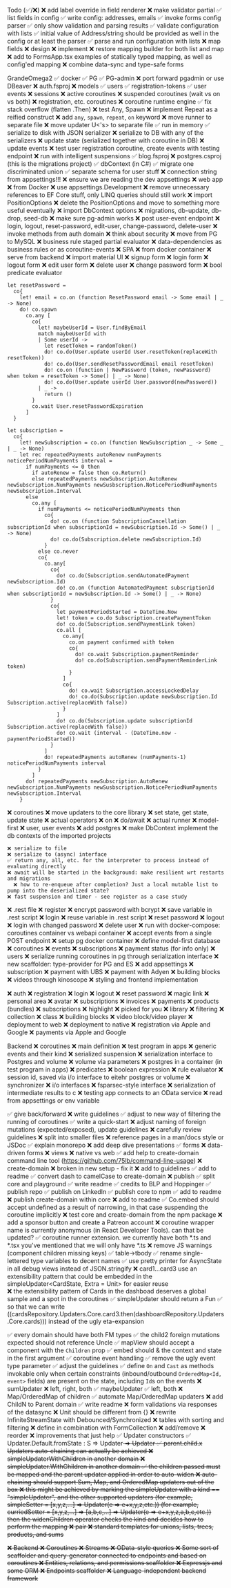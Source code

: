 Todo (✅/❌)
  ❌ add label override in field renderer
  ❌ make validator partial
  ✅ list fields in config
    ✅ write config: addresses, emails
    ✅ invoke forms config parser
    ✅ only show validation and parsing results
    ✅ validate configuration with lists
    ✅ initial value of Address/string should be provided as well in the config or at least the parser
    ✅ parse and run configuration with lists
  ❌ map fields
    ❌ design
    ❌ implement
  ❌ restore mapping builder for both list and map 
  ❌ add to FormsApp.tsx examples of statically typed mapping, as well as config'ed mapping
  ❌ combine data-sync and type-safe forms

  GrandeOmega2
  ✅ docker
    ✅ PG
    ✅ PG-admin
  ❌ port forward pgadmin or use DBeaver
  ❌ auth.fsproj
    ❌ models
      ✅ users
      ✅ registration-tokens
      ✅ user events
      ❌ sessions
      ❌ active coroutines
      ❌ suspended coroutines (wait vs on vs both)
    ❌ registration, etc. coroutines
      ❌ coroutine runtime engine
        ✅ fix stack overflow (flatten .Then)
        ❌ test Any, Spawn
        ❌ implement Repeat as a reified construct
        ❌ add `any`, `spawn`, `repeat`, `on` keyword
        ❌ move runner to separate file
        ❌ move updater U<'s> to separate file
      ✅ run in memory
      ✅ serialize to disk with JSON serializer
      ❌ serialize to DB with any of the serializers
      ❌ update state (serialized together with coroutine in DB)
      ❌ update events
      ❌ test user registration coroutine, create events with testing endpoint
      ❌ run with intelligent suspensions
  ✅ blog.fsproj
  ❌ postgres.csproj (this is the migrations project)
    ✅ dbContext (in C#)
    ✅ migrate one discriminated union
    ✅ separate schema for user stuff
    ❌ connection string from appsettings!!!
      ❌ ensure we are reading the dev appsettings
  ❌ web app
    ❌ from Docker
    ❌ use appsettings.Development
    ❌ remove unnecessary references to EF Core stuff, only LINQ queries should still work
    ❌ import PositionOptions
      ❌ delete the PositionOptions and move to something more useful eventually
    ❌ import DbContext options
    ❌ migrations, db-update, db-drop, seed-db
    ❌ make sure pg-admin works
    ❌ post user-event endpoint
    ❌ login, logout, reset-password, edit-user, change-password, delete-user
      ❌ invoke methods from auth domain
      ❌ think about security
  ❌ move from PG to MySQL
  ❌ business rule staged partial evaluator
  ❌ data-dependencies as business rules or as coroutine-events
  ❌ SPA
    ❌ from docker container
    ❌ serve from backend
    ❌ import material UI
    ❌ signup form
    ❌ login form
    ❌ logout form
    ❌ edit user form
      ❌ delete user
    ❌ change password form
  ❌ bool predicate evaluator
```
let resetPassword = 
  co{
    let! email = co.on (function ResetPassword email -> Some email | _ -> None)
    do! co.spawn
      co.any [
        co{
          let! maybeUserId = User.findByEmail
          match maybeUserId with
          | Some userId ->
            let resetToken = randomToken()
            do! co.do(User.update userId User.resetToken(replaceWith resetToken))
            do! co.do(User.sendResetPasswordEmail email resetToken)
            do! co.on (function | NewPassword (token, newPassword) when token = resetToken -> Some() | _ -> None)
            do! co.do(User.update userId User.password(newPassword))
          | _ -> 
            return ()
        }  
        co.wait User.resetPasswordExpiration
      ]
  }

let subscription = 
  co{
    let! newSubscription = co.on (function NewSubscription _ -> Some _ | _ -> None)
    let rec repeatedPayments autoRenew numPayments noticePeriodNumPayments interval = 
      if numPayments <= 0 then 
        if autoRenew = false then co.Return()
        else repeatedPayments newSubscription.AutoRenew newSubscription.NumPayments newSusbscription.NoticePeriodNumPayments newSubscription.Interval
      else 
        co.any [
          if numPayments <= noticePeriodNumPayments then
            co{
              do! co.on (function SubscriptionCancellation subscriptionId when subscriptionId = newSubscription.Id -> Some() | _ -> None)
              do! co.do(Subscription.delete newSubscription.Id)
            }
          else co.never
          co{
            co.any[
              co{
                do! co.do(Subscription.sendAutomatedPayment newSubscription.Id)
                do! co.on (function AutomatedPayment subscriptionId when subscriptionId = newSubscription.Id -> Some() | _ -> None)
              }
              co{
                let paymentPeriodStarted = DateTime.Now
                let! token = co.do Subscription.createPaymentToken
                do! co.do(Subscription.sendPaymentLink token)
                co.all [
                  co.any[
                    co.on payment confirmed with token
                    co{
                      do! co.wait Subscription.paymentReminder
                      do! co.do(Subscription.sendPaymentReminderLink token)
                    }
                  ]
                  co{
                    do! co.wait Subscription.accessLockedDelay
                    do! co.do(Subscription.update newSubscription.Id Subscription.active(replaceWith false))
                  }
                ]
                do! co.do(Subscription.update subscriptionId Subscription.active(replaceWith false))
                do! co.wait (interval - (DateTime.now - paymentPeriodStarted))
              }
            ]
            do! repeatedPayments autoRenew (numPayments-1) noticePeriodNumPayments interval
          }
        ]
      do! repeatedPayments newSubscription.AutoRenew newSubscription.NumPayments newSusbscription.NoticePeriodNumPayments newSubscription.Interval
    }
```
  ❌ coroutines
    ❌ move updaters to the core library
    ❌ set state, get state, update state
    ❌ actual operators
      ❌ on
      ❌ do/await
    ❌ actual runner
    ❌ model-first
      ❌ user, user events
      ❌ add postgres
      ❌ make DbContext implement the db contexts of the imported projects

    ❌ serialize to file
    ❌ serialize to (async) interface
    ✅ return any, all, etc. for the interpreter to process instead of evaluating directly
    ❌ await will be started in the background: make resilient wrt restarts and migrations
      ❌ how to re-enqueue after completion? Just a local mutable list to pump into the deserialized state?
    ❌ fast suspension and timer - see register as a case study
  ❌ .rest file
    ❌ register
      ❌ encrypt password with bcrypt
      ❌ save variable in .rest script
    ❌ login
      ❌ reuse variable in .rest script
    ❌ reset password
    ❌ logout
    ❌ login with changed password
    ❌ delete user
    ❌ run with docker-compose: coroutines container vs webapi container
    ❌ accept events from a single POST endpoint
  ❌ setup pg docker container
  ❌ define model-first database
    ❌ coroutines
    ❌ events
    ❌ subscriptions
      ❌ payment status (for info only)
    ❌ users
  ❌ serialize running coroutines in pg through serialization interface
  ❌ new scaffolder: type-provider for PG and ES
  ❌ add appsettings
  ❌ subscription
  ❌ payment with UBS
  ❌ payment with Adyen
  ❌ building blocks
  ❌ videos through kinoscope
  ❌ styling and frontend implementation

  ❌ auth
    ❌ registration 
    ❌ login 
    ❌ logout 
    ❌ reset password 
    ❌ magic link
  ❌ personal area
    ❌ avatar
    ❌ subscriptions
    ❌ invoices
    ❌ payments
      ❌ products (bundles)
      ❌ subscriptions
  ❌ highlight
  ❌ picked for you
  ❌ library
  ❌ filtering
  ❌ collection
    ❌ class
      ❌ building blocks
      ❌ video block/video player
  ❌ deployment to web
  ❌ deployment to native
    ❌ registration via Apple and Google
    ❌ payments via Apple and Google

  Backend
  ❌ coroutines
    ❌ main definition
    ❌ test program in apps
    ❌ generic events and their kind
    ❌ serialized suspension
    ❌ serialization interface to Postgres and volume
      ❌ volume via parameters
      ❌ postgres in a container (in test program in apps)
  ❌ predicates
    ❌ boolean expression
    ❌ rule evaluator
    ❌ session id, saved via i/o interface to eitehr postgres or volume
  ❌ synchronizer
    ❌ i/o interfaces
    ❌ fsparsec-style interface
    ❌ serialization of intermediate results to c
    ❌ testing app connects to an OData service
      ❌ read from appsettings or env variable

  ✅ give back/forward
  ❌ write guidelines
    ✅ adjust to new way of filtering the running of coroutines 
    ✅ write a quick-start
    ❌ adjust naming of foreign mutations (expected/exposed), update guidelines
    ❌ carefully review guidelines
    ❌ split into smaller files
    ❌ reference pages in a man/docs style or JSDoc
    ✅ explain monorepo
  ❌ add deep dive presentations
    ✅ forms
    ❌ data-driven forms
    ❌ views
    ❌ native vs web
  ✅ add help to create-domain command line tool (https://github.com/75lb/command-line-usage)
  ❌ create-domain
    ❌ broken in new setup - fix it
    ❌ add to guidelines
    ✅ add to readme
    ✅ convert dash to camelCase to create-domain
  ❌ publish
    ✅ split core and playground
    ✅ write readme
      ✅ credits to BLP and Hoppinger
    ✅ publish repo
    ✅ publish on LinkedIn
    ✅ publish core to npm
      ✅ add to readme
      ❌ publish create-domain within core
        ❌ add to readme
    ✅ Co.embed should accept undefined as a result of narrowing, in that case suspending the coroutine implicitly
    ❌ test core and create-domain from the npm package
    ❌ add a sponsor button and create a Patreon account
  ❌ coroutine wrapper name is currently anonymous (in React Developer Tools). can that be updated?
  ✅ coroutine runner extension. we currently have both *.ts and *.tsx you've mentioned that we will only have *.ts
  ❌ remove JS warnings (component children missing keys)
  ✅ table->tbody
  ✅ rename single-lettered type variables to decent names
  ✅ use pretty printer for AsyncState in all debug views instead of JSON.stringify
  ❌ card1...card3 use an extensibility pattern that could be embedded in the simpleUpdater<CardState, Extra = Unit> for easier reuse  
    ❌ the extensibility pattern of Cards in the dashboad deserves a global sample and a spot in the coroutines
  ✅ simpleUpdater should return a Fun 
    ✅ so that we can write ((cardsRepository.Updaters.Core.card3.then(dashboardRepository.Updaters.Core.cards))) instead of the ugly eta-expansion

  ✅ every domain should have both FM types
  ✅ the child2 foreign mutations expected should not reference Uncle
  ✅ mapView should accept a component with the `Children` prop
  ✅ embed should & the context and state in the first argument
  ✅ coroutine event handling
    ✅ remove the ugly event type parameter
    ✅ adjust the guidelines
    ✅ define `On` and `Cast` as methods invokable only when certain constraints (inbound/outbound `OrderedMap<Id, event>` fields) are present on the state, including `Id`s on the events
  ❌ sumUpdater
    ❌ left, right, both
  ✅ maybeUpdater
    ✅ left, both
  ❌ Map/OrderedMap of children
    ✅ automate Map/OrderedMap updaters
    ❌ add ChildN to Parent domain
  ✅ write readme
  ❌ form validations via responses of the datasync
  ❌ Unit should be different from {}
  ❌ rewrite InfiniteStreamState with Debounced/Synchronized
  ❌ tables with sorting and filtering
    ❌ define in combination with FormCollection
      ❌ add/remove
      ❌ reorder
  ❌ improvements that just help
    ✅ Updater constructors
      ✅ Updater.Default.fromState : S => Updater<S> => Updater<S>
    ✅ parent.child.x Updaters auto-chaining can actually be achieved
      ❌ simpleUpdaterWithChildren in another domain
        ❌ simpleUpdater.WithChildren in another domain
      ✅ the children passed must be mapped and the parent updater applied in order to auto-widen
    ❌ auto-chaining should support Sum, Map, and OrderedMap updaters out of the box
      ❌ this might be achieved by marking the simpleUpdater with a kind == "simpleUpdater", and the other 
        supported updaters (for example, simpleSetter = [x,y,z,...] => Updater(e => e+x,y,z,etc.))
        (for example, curriedSetter = [x,y,z,...] => [a,b,c,...] => Updater(e => e+x,y,z,a,b,c,etc.))
        then the widenChildren operator checks the kind and decides how to perform the mapping
  ❌ pair
  ❌ standard templates for unions, lists, trees, products, and sums

❌ Backend
  ❌ Coroutines
    ❌ Streams
  ❌ OData-style queries
  ❌ Some sort of scaffolder and query-generator connected to endpoints and based on coroutines
  ❌ Entities, relations, and permissions scaffolder
  ❌ Expressjs and some ORM
  ❌ Endpoints scaffolder
  ❌ Language-independent backend framework
